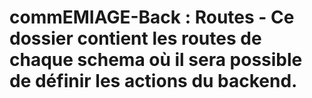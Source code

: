 # commEMIAGE-Back : Routes - Ce dossier contient les routes de chaque schema où il sera possible de définir les actions du backend.